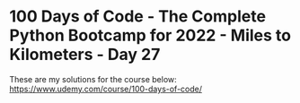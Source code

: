 # 100 Days of Code - The Complete Python Bootcamp for 2022 - Miles to Kilometers - Day 27

These are my solutions for the course below:<br>
https://www.udemy.com/course/100-days-of-code/